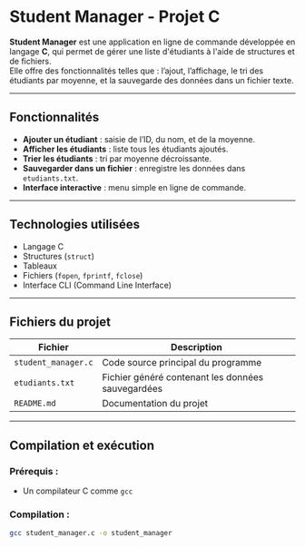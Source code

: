 # Student Manager - Projet C

**Student Manager** est une application en ligne de commande développée en langage **C**, qui permet de gérer une liste d'étudiants à l'aide de structures et de fichiers.  
Elle offre des fonctionnalités telles que : l’ajout, l’affichage, le tri des étudiants par moyenne, et la sauvegarde des données dans un fichier texte.

---

## Fonctionnalités

- **Ajouter un étudiant** : saisie de l’ID, du nom, et de la moyenne.
- **Afficher les étudiants** : liste tous les étudiants ajoutés.
- **Trier les étudiants** : tri par moyenne décroissante.
- **Sauvegarder dans un fichier** : enregistre les données dans `etudiants.txt`.
- **Interface interactive** : menu simple en ligne de commande.

---

## Technologies utilisées

- Langage C
- Structures (`struct`)
- Tableaux
- Fichiers (`fopen`, `fprintf`, `fclose`)
- Interface CLI (Command Line Interface)

---

## Fichiers du projet

| Fichier            | Description                                       |
|--------------------|---------------------------------------------------|
| `student_manager.c`| Code source principal du programme                |
| `etudiants.txt`    | Fichier généré contenant les données sauvegardées |
| `README.md`        | Documentation du projet                           |

---

## Compilation et exécution

### Prérequis :
- Un compilateur C comme `gcc`

### Compilation :
```bash
gcc student_manager.c -o student_manager
